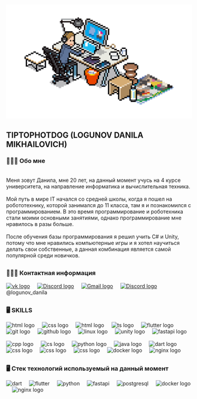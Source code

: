 ![MasterHead](https://raw.githubusercontent.com/rybakooov/rybakov/master/assets/images/pixel-man.gif)

## TIPTOPHOTDOG (LOGUNOV DANILA MIKHAILOVICH)

<h3>👨🏻‍🎓 Обо мне </h3>

<div align="left">
  <br> Меня зовут Данила, мне 20 лет, на данный момент учусь на 4 курсе университета, на направление информатика и вычислительная техника. </br>
  <br> Мой путь в мире IT начался со средней школы, когда я пошел на робототехнику, которой занимался до 11 класса, там я и познакомился с программированием. В это время программирование и роботехника стали моими основными занятиями, однако программирование мне нравилось в разы больше. </br>
  <br> После обучения базы программирования я решил учить C# и Unity, потому что мне нравились компьютерные игры и я хотел научиться делать свои собственные, а данная комбинация является самой популярной среди новичков.</br>
</div>

##

<h3>🧑🏻‍💻 Контактная информация </h3>

<div align="left">
  <a href="https://vk.com/dm_logunov"><img src="https://github.com/gauravghongde/social-icons/blob/master/SVG/White/VK_white.svg" height="45" alt="vk logo" /></a>
  <img width="12" />
  <a href="https://discord.gg/UXqd72F3Bx"><img src="https://github.com/gauravghongde/social-icons/blob/master/SVG/White/Discord_white.svg" height="45" alt="Discord logo" /></a>
  <img width="12" />
   <a href="mailto:logunov.danila.2005@gmail.com"><img src="https://github.com/gauravghongde/social-icons/blob/master/SVG/White/Gmail_white.svg" height="45" alt="Gmail logo" /></a>
  <img width="12" />
  <a href="https://t.me/logunov_danila"><img src="https://github.com/gauravghongde/social-icons/blob/master/SVG/White/Telegram_white.svg" height="45" alt="Discord logo" /></a>
  <img width="12" />
</div>
@logunov_danila

##

<h3>🖥️ SKILLS</h3>
<div align="left">
  <img src="https://skillicons.dev/icons?i=html" height="45" alt="html logo"  />
  <img width="12" />
  <img src="https://skillicons.dev/icons?i=css" height="45" alt="css logo"  />
  <img width="12" />
  <img src="https://skillicons.dev/icons?i=js" height="45" alt="html logo"  />
  <img width="12" /> 
  <img src="https://skillicons.dev/icons?i=ts" height="45" alt="ts logo"  />
  <img width="12" />
  <img src="https://skillicons.dev/icons?i=flutter" height="45" alt="flutter logo"  />
  <img width="12" />
</div>
<div align="left">
  <img src="https://skillicons.dev/icons?i=git" height="45" alt="git logo"  />
  <img width="12" />
  <img src="https://skillicons.dev/icons?i=github" height="45" alt="github logo"  />
  <img width="12" />
  <img src="https://skillicons.dev/icons?i=linux" height="45" alt="linux logo"  />
  <img width="12" />
  <img src="https://skillicons.dev/icons?i=unity" height="45" alt="unity logo"  />
  <img width="12" />
  <img src="https://skillicons.dev/icons?i=fastapi" height="45" alt="fastapi logo"  />
  <img width="12" />
</div>
<div align="left">
  <img src="https://skillicons.dev/icons?i=cpp" height="45" alt="cpp logo"  />
  <img width="12" />
  <img src="https://skillicons.dev/icons?i=cs" height="45" alt="cs logo"  />
  <img width="12" />
  <img src="https://skillicons.dev/icons?i=python" height="45" alt="python logo"  />
  <img width="12" />
  <img src="https://skillicons.dev/icons?i=java" height="45" alt="java logo"  />
  <img width="12" />
  <img src="https://skillicons.dev/icons?i=dart" height="45" alt="dart logo"  />
  <img width="12" />
</div>
<div align="left">
  <img src="https://skillicons.dev/icons?i=postgresql" height="45" alt="css logo"  />
  <img width="12" />
  <img src="https://skillicons.dev/icons?i=mysql" height="45" alt="css logo"  />
  <img width="12" />
  <img src="https://skillicons.dev/icons?i=mongodb" height="45" alt="css logo"  />
  <img width="12" />
  <img src="https://skillicons.dev/icons?i=docker" height="45" alt="docker logo"  />
  <img width="12" />
  <img src="https://skillicons.dev/icons?i=nginx" height="45" alt="nginx logo"  />
  <img width="12" />
</div>

##

<h3>🖥️ Стек технологий используемый на данный момент </h3>
<div align="left">
  <img src="https://skillicons.dev/icons?i=dart" height="45" alt="dart"  />
  <img width="12" />
  <img src="https://skillicons.dev/icons?i=flutter" height="45" alt="flutter"  />
  <img width="12" />
  <img src="https://skillicons.dev/icons?i=python" height="45" alt="python"  />
  <img width="12" />
  <img src="https://skillicons.dev/icons?i=fastapi" height="45" alt="fastapi"  />
  <img width="12" />
  <img src="https://skillicons.dev/icons?i=postgresql" height="45" alt="postgresql"  />
  <img width="12" />
  <img src="https://skillicons.dev/icons?i=docker" height="45" alt="docker logo"  />
  <img width="12" />
  <img src="https://skillicons.dev/icons?i=nginx" height="45" alt="nginx logo"  />
  <img width="12" />
</div>
